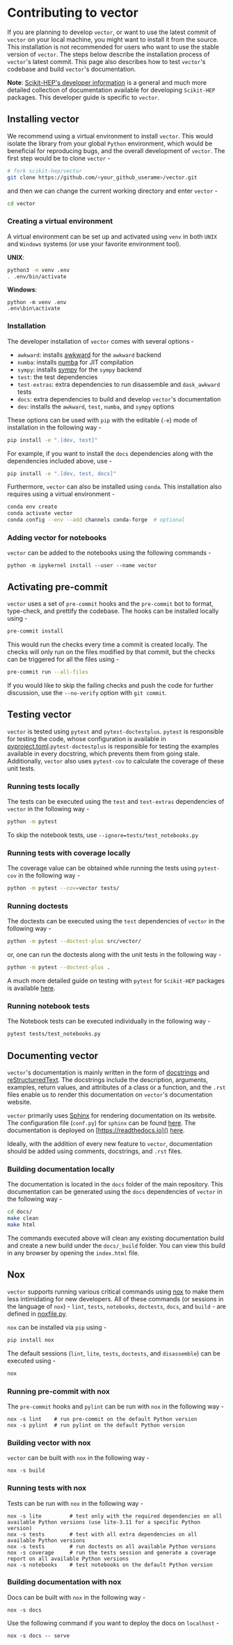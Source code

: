 # Contributing to vector

If you are planning to develop `vector`, or want to use the latest commit of `vector` on your local machine,
you might want to install it from the source. This installation is not recommended for users who want to use
the stable version of `vector`. The steps below describe the installation process of `vector`'s latest commit. This page also describes how to test `vector`'s codebase and build `vector`'s documentation.

**Note**: [Scikit-HEP's developer information](https://scikit-hep.org/developer) is a general and much more detailed collection of documentation available for developing `Scikit-HEP` packages. This developer guide is specific to `vector`.

## Installing vector

We recommend using a virtual environment to install `vector`. This would isolate the library from your global `Python` environment, which would be beneficial for reproducing bugs, and the overall development of `vector`. The first step would be to clone `vector` -

```bash
# fork scikit-hep/vector
git clone https://github.com/<your_github_userame>/vector.git
```

and then we can change the current working directory and enter `vector` -

```bash
cd vector
```

### Creating a virtual environment

A virtual environment can be set up and activated using `venv` in both `UNIX` and `Windows` systems
(or use your favorite environment tool).

**UNIX**:

```bash
python3 -m venv .env
. .env/bin/activate
```

**Windows**:

```
python -m venv .env
.env\bin\activate
```

### Installation

The developer installation of `vector` comes with several options -

- `awkward`: installs [awkward](https://github.com/scikit-hep/awkward) for the `awkward` backend
- `numba`: installs [numba](https://github.com/numba/numba) for JIT compilation
- `sympy`: installs [sympy](https://github.com/sympy/sympy) for the `sympy` backend
- `test`: the test dependencies
- `test-extras`: extra dependencies to run disassemble and `dask_awkward` tests
- `docs`: extra dependencies to build and develop `vector`'s documentation
- `dev`: installs the `awkward`, `test`, `numba`, and `sympy` options

These options can be used with `pip` with the editable (`-e`) mode of installation in the following way -

```bash
pip install -e ".[dev, test]"
```

For example, if you want to install the `docs` dependencies along with the dependencies included above, use -

```bash
pip install -e ".[dev, test, docs]"
```

Furthermore, `vector` can also be installed using `conda`. This installation also requires using a virtual environment -

```bash
conda env create
conda activate vector
conda config --env --add channels conda-forge  # optional
```

### Adding vector for notebooks

`vector` can be added to the notebooks using the following commands -

```
python -m ipykernel install --user --name vector
```

## Activating pre-commit

`vector` uses a set of `pre-commit` hooks and the `pre-commit` bot to format, type-check, and prettify the codebase. The hooks can be installed locally using -

```bash
pre-commit install
```

This would run the checks every time a commit is created locally. The checks will only run on the files modified by that commit, but the checks can be triggered for all the files using -

```bash
pre-commit run --all-files
```

If you would like to skip the failing checks and push the code for further discussion, use the `--no-verify` option with `git commit`.

## Testing vector

`vector` is tested using `pytest` and `pytest-doctestplus`. `pytest` is responsible for testing the code, whose configuration is available in [pyproject.toml](https://github.com/scikit-hep/vector/blob/main/pyproject.toml).`pytest-doctestplus` is responsible for testing the examples available in every docstring, which prevents them from going stale. Additionally, `vector` also uses `pytest-cov` to calculate the coverage of these unit tests.

### Running tests locally

The tests can be executed using the `test` and `test-extras` dependencies of `vector` in the following way -

```bash
python -m pytest
```

To skip the notebook tests, use `--ignore=tests/test_notebooks.py`

### Running tests with coverage locally

The coverage value can be obtained while running the tests using `pytest-cov` in the following way -

```bash
python -m pytest --cov=vector tests/
```

### Running doctests

The doctests can be executed using the `test` dependencies of `vector` in the following way -

```bash
python -m pytest --doctest-plus src/vector/
```

or, one can run the doctests along with the unit tests in the following way -

```bash
python -m pytest --doctest-plus .
```

A much more detailed guide on testing with `pytest` for `Scikit-HEP` packages is available [here](https://scikit-hep.org/developer/pytest).

### Running notebook tests

The Notebook tests can be executed individually in the following way -

```bash
pytest tests/test_notebooks.py
```

## Documenting vector

`vector`'s documentation is mainly written in the form of [docstrings](https://peps.python.org/pep-0257) and [reStructurredText](https://docutils.sourceforge.io/docs/user/rst/quickref.html). The docstrings include the description, arguments, examples, return values, and attributes of a class or a function, and the `.rst` files enable us to render this documentation on `vector`'s documentation website.

`vector` primarily uses [Sphinx](https://www.sphinx-doc.org/en/master/) for rendering documentation on its website. The configuration file (`conf.py`) for `sphinx` can be found [here](https://github.com/scikit-hep/vector/blob/main/docs/conf.py). The documentation is deployed on [https://readthedocs.io]() [here](https://vector.readthedocs.io/en/latest/).

Ideally, with the addition of every new feature to `vector`, documentation should be added using comments, docstrings, and `.rst` files.

### Building documentation locally

The documentation is located in the `docs` folder of the main repository. This documentation can be generated using
the `docs` dependencies of `vector` in the following way -

```bash
cd docs/
make clean
make html
```

The commands executed above will clean any existing documentation build and create a new build under the `docs/_build`
folder. You can view this build in any browser by opening the `index.html` file.

## Nox

`vector` supports running various critical commands using [nox](https://github.com/wntrblm/nox) to make them less intimidating for new developers. All of these commands (or sessions in the language of `nox`) - `lint`, `tests`, `notebooks`, `doctests`, `docs`, and `build` - are defined in [noxfile.py](https://github.com/scikit-hep/vector/blob/main/noxfile.py).

`nox` can be installed via `pip` using -

```bash
pip install nox
```

The default sessions (`lint`, `lite`, `tests`, `doctests`, and `disassemble`) can be executed using -

```bash
nox
```

### Running pre-commit with nox

The `pre-commit` hooks and `pylint` can be run with `nox` in the following way -

```
nox -s lint    # run pre-commit on the default Python version
nox -s pylint  # run pylint on the default Python version
```

### Building vector with nox

`vector` can be built with `nox` in the following way -

```
nox -s build
```

### Running tests with nox

Tests can be run with `nox` in the following way -

```
nox -s lite         # test only with the required dependencies on all available Python versions (use lite-3.11 for a specific Python version)
nox -s tests        # test with all extra dependencies on all available Python versions
nox -s tests        # run doctests on all available Python versions
nox -s coverage     # run the tests session and generate a coverage report on all available Python versions
nox -s notebooks    # test notebooks on the default Python version
```

### Building documentation with nox

Docs can be built with `nox` in the following way -

```
nox -s docs
```

Use the following command if you want to deploy the docs on `localhost` -

```
nox -s docs -- serve
```
